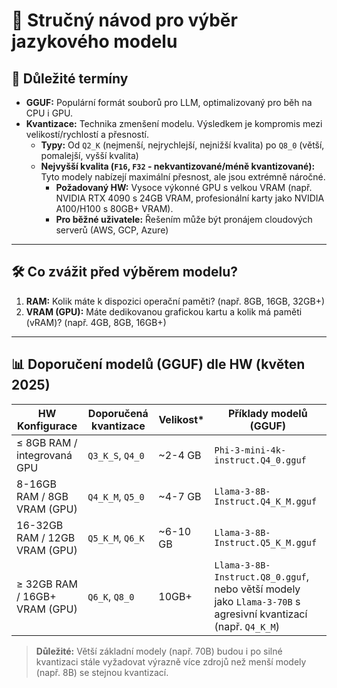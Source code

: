 # 🚀 Stručný návod pro výběr jazykového modelu

## 🧠 Důležité termíny

* **GGUF:** Populární formát souborů pro LLM, optimalizovaný pro běh na CPU i GPU.
* **Kvantizace:** Technika zmenšení modelu. Výsledkem je kompromis mezi velikostí/rychlostí a přesností.
    * **Typy:** Od `Q2_K` (nejmenší, nejrychlejší, nejnižší kvalita) po `Q8_0` (větší, pomalejší, vyšší kvalita)
    * **Nejvyšší kvalita (`F16`, `F32` - nekvantizované/méně kvantizované):** Tyto modely nabízejí maximální přesnost, ale jsou extrémně náročné.
        * **Požadovaný HW:** Vysoce výkonné GPU s velkou VRAM (např. NVIDIA RTX 4090 s 24GB VRAM, profesionální karty jako NVIDIA A100/H100 s 80GB+ VRAM).
        * **Pro běžné uživatele:** Řešením může být pronájem cloudových serverů (AWS, GCP, Azure)

---

## 🛠️ Co zvážit před výběrem modelu?

1.  **RAM:** Kolik máte k dispozici operační paměti? (např. 8GB, 16GB, 32GB+)
2.  **VRAM (GPU):** Máte dedikovanou grafickou kartu a kolik má paměti (vRAM)? (např. 4GB, 8GB, 16GB+)

---

## 📊 Doporučení modelů (GGUF) dle HW (květen 2025)

| HW Konfigurace                     | Doporučená kvantizace         | Velikost* | Příklady modelů (GGUF)                    |
|------------------------------------|-------------------------------|-----------|-------------------------------------------|
| ≤ 8GB RAM / integrovaná GPU        | `Q3_K_S`, `Q4_0`              | ~2-4 GB   | `Phi-3-mini-4k-instruct.Q4_0.gguf`        |
| 8-16GB RAM / 8GB VRAM (GPU)      | `Q4_K_M`, `Q5_0`              | ~4-7 GB   | `Llama-3-8B-Instruct.Q4_K_M.gguf`         |
| 16-32GB RAM / 12GB VRAM (GPU)    | `Q5_K_M`, `Q6_K`              | ~6-10 GB  | `Llama-3-8B-Instruct.Q5_K_M.gguf`         |
| ≥ 32GB RAM / 16GB+ VRAM (GPU)      | `Q6_K`, `Q8_0` | 10GB+     | `Llama-3-8B-Instruct.Q8_0.gguf`, nebo větší modely jako `Llama-3-70B` s agresivní kvantizací (např. `Q4_K_M`) |

> **Důležité:** Větší základní modely (např. 70B) budou i po silné kvantizaci stále vyžadovat výrazně více zdrojů než menší modely (např. 8B) se stejnou kvantizací.
